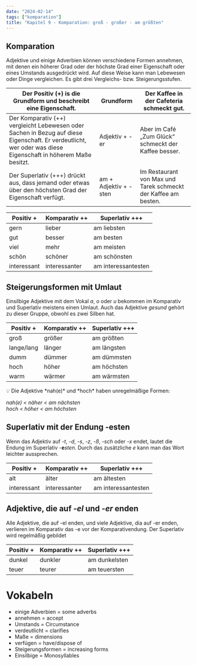 ```yaml
---
date: "2024-02-14"
tags: ["komparation"]
title: "Kapitel 9 - Komparation: groß - großer - am größten"
---
```


## Komparation 

Adjektive und einige Adverbien können verschiedene Formen annehmen, mit denen ein höherer Grad oder der höchste Grad einer Eigenschaft oder eines Umstands ausgedrückt wird. Auf diese Weise kann man Lebewesen oder Dinge vergleichen. Es gibt drei Vergleichs- bzw. Steigerungsstufen.

| Der Positiv (+) is die Grundform und beschreibt eine Eigenschaft.                                                                                             | Grundform             | Der Kaffee in der Cafeteria schmeckt gut.                      |
| ------------------------------------------------------------------------------------------------------------------------------------------------------------- | --------------------- | -------------------------------------------------------------- |
| Der Komparativ (++) vergleicht Lebewesen oder Sachen in Bezug auf diese Eigenschaft. Er verdeutlicht, wer oder was diese Eigenschaft in höherem Maße besitzt. | Adjektiv + -er        | Aber im Café „Zum Glück“ schmeckt der Kaffee besser.           |
| Der Superlativ (+++) drückt aus, dass jemand oder etwas über den höchsten Grad der Eigenschaft verfügt.                                                       | am + Adjektiv + -sten | Im Restaurant von Max und Tarek schmeckt der Kaffee am besten. |

| Positiv +   | Komparativ ++ | Superlativ +++      |
| ----------- | ------------- | ------------------- |
| gern        | lieber        | am liebsten         |
| gut         | besser        | am besten           |
| viel        | mehr          | am meisten          |
| schön       | schöner       | am schönsten        |
| interessant | interessanter | am interessantesten |

## Steigerungsformen mit Umlaut

Einsilbige Adjektive mit dem Vokal *a*, *o* oder *u* bekommen im Komparativ und Superlativ meistens einen Umlaut. Auch das Adjektive *gesund* gehört zu dieser Gruppe, obwohl es zwei Silben hat. 

| Positiv +  | Komparativ ++ | Superlativ +++ |
| ---------- | ------------- | -------------- |
| groß       | größer        | am größten     |
| lange/lang | länger        | am längsten    |
| dumm       | dümmer        | am dümmsten    |
| hoch       | höher         | am höchsten    |
| warm       | wärmer        | am wärmsten    |

<aside>
💡 Die Adjektive *nah(e)* und *hoch* haben unregelmäßige Formen:

*nah(e) < näher < am nächsten*   
*hoch < höher < am höchsten*

</aside>

## Superlativ mit der Endung -esten

Wenn das Adjektiv auf *-t*, *-d*, *-s*, *-z*, *-ß*, *-sch* oder *-x* endet, lautet die Endung im Superlativ -**e***sten*. Durch das zusätzliche *e* kann man das Wort leichter aussprechen. 

| Positiv +   | Komparativ ++ | Superlativ +++      |
| ----------- | ------------- | ------------------- |
| alt         | älter         | am ältesten         |
| interessant | interessanter | am interessantesten |

## **Adjektive, die auf *-el* und *-er* enden**

Alle Adjektive, die auf -el enden, und viele Adjektive, dia auf -er enden, verlieren im Komparativ das -e vor der Komparativendung. Der Superlativ wird regelmäßig gebildet

| Positiv + | Komparativ ++ | Superlativ +++ |
| --------- | ------------- | -------------- |
| dunkel    | dunkler       | am dunkelsten  |
| teuer     | teurer        | am teuersten   |

# Vokabeln

- einige Adverbien = some adverbs
- annehmen = accept
- Umstands = Circumstance
- verdeutlicht = clarifies
- Maße = dimensions
- verfügen = have/dispose of
- Steigerungsformen = increasing forms
- Einsilbige = Monosyllables